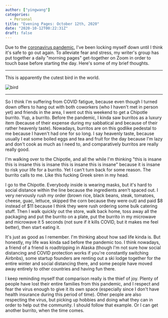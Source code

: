 ```yaml
---
author: ["yingwang"]
categories:
  - Personal
title: "Evening Pages: October 12th, 2020"
date: "2020-10-12T00:22:31Z"
draft: false
---
```


Due to the [coronavirus
pandemic](https://en.wikipedia.org/wiki/2019-20_coronavirus_pandemic), I've been
locking myself down until I think it's safe to go out again. To alleviate fear
and stress, my writer's group has put together a daily "morning pages"
get-together on Zoom in order to touch base before starting the day. Here's some
of my brief thoughts.

__________

This is apparently the cutest bird in the world.

![bird](/img/posts/2020/10/12/evening_pages.png)

__________

So I think I'm suffering from COVID fatigue, because even though I turned down
offers to hang out with both coworkers (who I haven't met in person yet) and
friends in the area, I went out this weekend to get a Chipotle burrito. Yup, a
burrito. Before the pandemic, I kinda saw burritos as a luxury item (because of
their expense during my sabbatical and because of their rather heavenly taste).
Nowadays, burritos are on this godlike pedestal to me because I haven't had one
for so long. I say heavenly taste, because usually I eat some boiled eggs and
tea and fruit for the day because I'm lazy and don't cook as much as I need to,
and comparatively burritos are really really good.

I'm walking over to the Chipotle, and all the while I'm thinking "this is insane
this is insane this is insane this is insane this is insane" because it is
insane to risk your life for a burrito. Yet I can't turn back for some reason.
The burrito calls to me. Like this fucking Greek siren in my head.

I go to the Chipotle. Everybody inside is wearing masks, but it's hard to social
distance within the line because the ingredients aren't spaced out. I very
nervously rush my order (brown rice, black beans, steak, tomatoes, cheese, guac,
lettuce, skipped the corn because they were out) and paid $8 instead of $11
because I think they were rush ordering some bulk catering stuff. Then I walk
quickly out the store, walk back home, toss away all the packaging and put the
burrito on a plate, put the burrito in my microwave and microwave it 5 seconds
(not sure if it kills COVID, but it makes me feel better), then start eating it.

It's just as good as I remember. I'm thinking about how sad life kinda is. But
honestly, my life was kinda sad before the pandemic too. I think nowadays, a
friend of a friend is roadtripping in Alaska (though I'm not sure how social
distancing and COVID protection works if you're constantly switching Airbnbs),
some startup founders are renting out a ski lodge together for the entire winter
and social distancing there, and some people have moved away entirely to other
countries and having fun there.

I keep reminding myself that comparison really is the thief of joy. Plenty of
people have lost their entire families from this pandemic, and I respect and
fear the virus enough to give it its own space (especially since I don't have
health insurance during this period of time). Other people are also respecting
the virus, but picking up hobbies and doing what they can in order to help out
the community. I should follow that example. Or I can get another burrito, when
the time comes.
